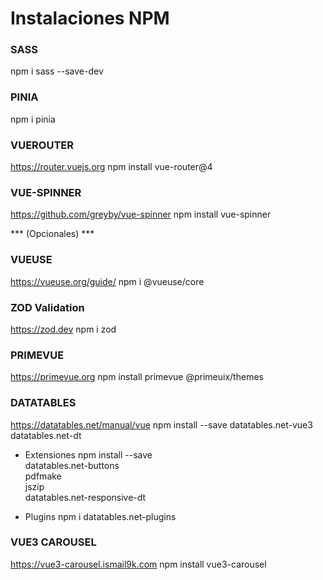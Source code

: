# Instalaciones NPM

### SASS
npm i sass --save-dev

### PINIA
npm i pinia

### VUEROUTER
https://router.vuejs.org
npm install vue-router@4

### VUE-SPINNER
https://github.com/greyby/vue-spinner
npm install vue-spinner



*** (Opcionales) ***

### VUEUSE 
https://vueuse.org/guide/
npm i @vueuse/core

### ZOD Validation
https://zod.dev
npm i zod 

### PRIMEVUE
https://primevue.org
npm install primevue @primeuix/themes

### DATATABLES
https://datatables.net/manual/vue
npm install --save datatables.net-vue3 datatables.net-dt

* Extensiones
npm install --save \
    datatables.net-buttons \
    pdfmake \
    jszip \
    datatables.net-responsive-dt

* Plugins
    npm i datatables.net-plugins


### VUE3 CAROUSEL
https://vue3-carousel.ismail9k.com
npm install vue3-carousel
